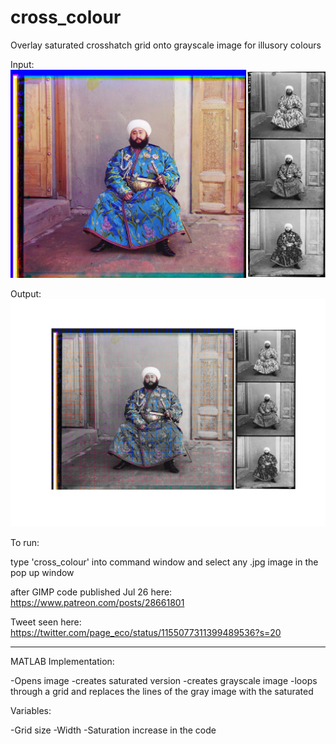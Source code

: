 # cross_colour
Overlay saturated crosshatch grid onto grayscale image for illusory colours

Input:
![Example Input](Alim_Khan.jpg)

Output:
![Example Output](untitled.png)


To run: 

type 'cross_colour' into command window and select any .jpg image in the pop up window


after GIMP code published Jul 26 here:
https://www.patreon.com/posts/28661801

Tweet seen here:
https://twitter.com/page_eco/status/1155077311399489536?s=20

----
MATLAB Implementation:

-Opens image
-creates saturated version
-creates grayscale image
-loops through a grid and replaces the lines of the gray image with the saturated

Variables:

-Grid size
-Width
-Saturation increase in the code

